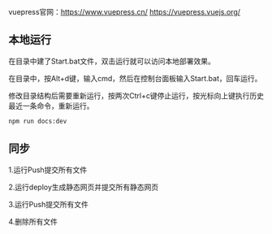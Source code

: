 vuepress官网：https://www.vuepress.cn/ https://vuepress.vuejs.org/

## 本地运行

在目录中建了Start.bat文件，双击运行就可以访问本地部署效果。

在目录中，按Alt+d键，输入cmd，然后在控制台面板输入Start.bat，回车运行。

修改目录结构后需要重新运行，按两次Ctrl+c键停止运行，按光标向上键执行历史最近一条命令，重新运行。

```bash
npm run docs:dev
```

## 同步

1.运行Push提交所有文件

2.运行deploy生成静态网页并提交所有静态网页

3.运行Push提交所有文件

4.删除所有文件